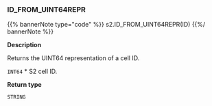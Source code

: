 ### ID_FROM_UINT64REPR

{{% bannerNote type="code" %}}
s2.ID_FROM_UINT64REPR(ID)
{{%/ bannerNote %}}

**Description**

Returns the UINT64 representation of a cell ID.

`INT64` * S2 cell ID.

**Return type**

`STRING`


